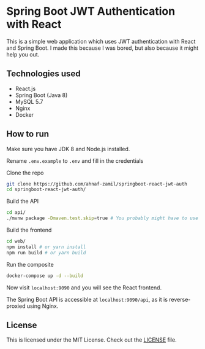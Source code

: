 # Spring Boot JWT Authentication with React

This is a simple web application which uses JWT authentication with React and Spring Boot.
I made this because I was bored, but also because it might help you out.

## Technologies used
- React.js
- Spring Boot (Java 8)
- MySQL 5.7
- Nginx
- Docker

## How to run

Make sure you have JDK 8 and Node.js installed.

Rename `.env.example` to `.env` and fill in the credentials

Clone the repo

```bash
git clone https://github.com/ahnaf-zamil/springboot-react-jwt-auth
cd springboot-react-jwt-auth/
```

Build the API

```bash
cd api/
./mvnw package -Dmaven.test.skip=true # You probably might have to use chmod +x ./mvnw if you are on linux
```

Build the frontend

```bash
cd web/
npm install # or yarn install
npm run build # or yarn build
```

Run the composite

```bash
docker-compose up -d --build
```

Now visit `localhost:9090` and you will see the React frontend. 

The Spring Boot API is accessible at `localhost:9090/api`, as it is reverse-proxied using Nginx.

## License

This is licensed under the MIT License. Check out the [LICENSE](./LICENSE) file.

